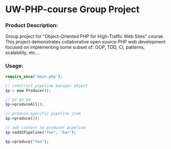 UW-PHP-course Group Project
==========

### Product Description:

Group project for "Object-Oriented PHP for High-Traffic Web Sites" course.
This project demonstrates collaborative open source PHP web development focused on implementing some subset of: OOP, TDD, CI, patterns, scalability, etc...


### Usage:

```php
require_once('main.php');

// construct pipeline manager object
$p = new Producer();

// go go go
$p->produceAll();

// produce specific pipeline item
$p->produce(2);

// add content to producer pipeline
$p->add2Pipeline("foo", "bar");

$p->produce("foo");
```

